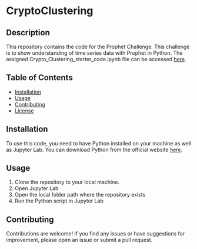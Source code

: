 # CryptoClustering

## Description

This repository contains the code for the Prophet Challenge.  This challenge is to show understanding of time series data with Prophet in Python.  The assigned Crypto_Clustering_starter_code.ipynb file can be accessed [here](https://github.com/dailyinvention/CryptoClustering/blob/main/Crypto_Clustering_starter_code.ipynb).

## Table of Contents

- [Installation](#installation)
- [Usage](#usage)
- [Contributing](#contributing)
- [License](#license)

## Installation

To use this code, you need to have Python installed on your machine as well as Jupyter Lab. You can download Python from the official website [here](https://www.python.org/downloads/).

## Usage

1. Clone the repository to your local machine.
2. Open Jupyter Lab
3. Open the local folder path where the repository exists
3. Run the Python script in Jupyter Lab

## Contributing

Contributions are welcome! If you find any issues or have suggestions for improvement, please open an issue or submit a pull request.